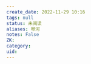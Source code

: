 ```yaml
---
create_date: 2022-11-29 10:16
tags: null
status: 未阅读 
aliases: 琴河
notes: False
ZK: 
category: 
uid: 
---
```



